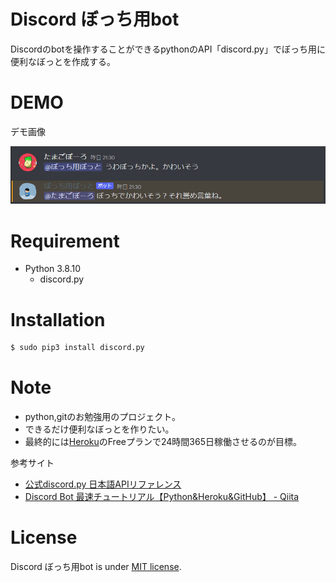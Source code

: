 # Discord ぼっち用bot

Discordのbotを操作することができるpythonのAPI「discord.py」でぼっち用に便利なぼっとを作成する。

# DEMO

デモ画像

![botti_demo](./botti_demo.png)

# Requirement

* Python 3.8.10
    * discord.py

# Installation

```bash
$ sudo pip3 install discord.py
```

# Note


* python,gitのお勉強用のプロジェクト。
* できるだけ便利なぼっとを作りたい。
* 最終的には[Heroku](https://jp.heroku.com/)のFreeプランで24時間365日稼働させるのが目標。

参考サイト

* [公式discord.py 日本語APIリファレンス](https://discordpy.readthedocs.io/ja/latest/api.html)
* [Discord Bot 最速チュートリアル【Python&Heroku&GitHub】 - Qiita](https://qiita.com/1ntegrale9/items/aa4b373e8895273875a8)

# License

Discord ぼっち用bot is under [MIT license](https://en.wikipedia.org/wiki/MIT_License).
